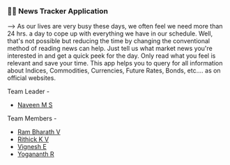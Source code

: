### :man_technologist: **News Tracker Application**

--> As our lives are very busy these days, we often feel we need more than 24 hrs. a day to cope up with everything we have in our schedule. Well, that's not possible but reducing the time by changing the conventional method of reading news can help. Just tell us what market news you're interested in and get a quick peek for the day. Only read what you feel is relevant and save your time. This app helps you to query for all information about Indices, Commodities, Currencies, Future Rates, Bonds, etc.… as on official websites.

Team Leader -
- [Naveen M S](https://github.com/IBM-EPBL/IBM-Project-2022-1658423785/tree/master/Assignment/Naveen%20MS)

Team Members -
- [Ram Bharath V](https://github.com/IBM-EPBL/IBM-Project-2022-1658423785/tree/master/Assignment/Ram_Bharath_V) <br>
- [Rithick K V](https://github.com/IBM-EPBL/IBM-Project-2022-1658423785/tree/master/Assignment/Rithick%20K%20V) <br>
- [Vignesh E](https://github.com/IBM-EPBL/IBM-Project-2022-1658423785/tree/master/Assignment/Vignesh%20E) <br>
- [Yogananth R](https://github.com/IBM-EPBL/IBM-Project-2022-1658423785/tree/master/Assignment/Yogananth%20R)
